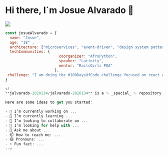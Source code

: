 ### <h1> Hi there, I´m Josue Alvarado 👋</h1>

![](https://r7q6w9z6.rocketcdn.me/career/wp-content/uploads/2020/03/full-stack-development.gif)
```javascript
const josueAlvarado = {
  name: "Josue",
  age: "18" ,
  architecture: ["microservices", "event-driven", "design system pattern"],
  techCommunities: {
                        coorganizer: "AfroPython",
                        speaker: "Latinity",
                        mentor: "RailsGirls POA"
                      },
 challenge: "I am doing the #100DaysOfCode challenge focused on react and typescript"
}

<!--
**jalvarado-2020134/jalvarado-2020134** is a ✨ _special_ ✨ repository because its `README.md` (this file) appears on your GitHub profile.

Here are some ideas to get you started:

- 🔭 I’m currently working on ...
- 🌱 I’m currently learning ...
- 👯 I’m looking to collaborate on ...
- 🤔 I’m looking for help with ...
- 💬 Ask me about ...
- 📫 How to reach me: ...
- 😄 Pronouns: ...
- ⚡ Fun fact: ...
-->
